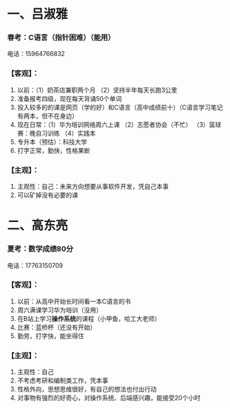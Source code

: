 # 一、吕淑雅
### 春考：C语言（指针困难）（能用）
电话：15964766832
### 【客观】：
1. 以前：（1）奶茶店兼职两个月  （2）坚持半年每天长跑3公里  
2. 准备报考四级，现在每天背诵50个单词  
3. 投入较多的的课是网页（学的好）和C语言（高中成绩前十）（C语言学习笔记有两本，但不在身边） 
4. 现在日常：（1）华为培训网络周六上课  （2）志愿者协会（不忙）  （3）篮球赛：晚自习训练  （4）实践本  
5. 专升本（预估）：科技大学
6. 打字正常，勤快，性格果断  
### 【主观】：
1. 主观性：自己：未来方向想要从事软件开发，凭自己本事  
2. 可以矿掉没有必要的课  

# 二、高东亮
### 夏考：数学成绩80分
电话：17763150709
### 【客观】：
1. 以前：从高中开始长时间看一本C语言的书
2. 周六满课学习华为培训（没用）
3. 在B站上学习**操作系统**的课程（小甲鱼，哈工大老师）
4. 比赛：蓝桥杯（还没有开始）
5. 勤劳，打字快，能坐得住
### 【主观】：
1. 主观性：自己
2. 不考虑考研和编制类工作，凭本事
3. 性格外向，思想思维很好，有自己的想法也付出行动
4. 对事物有强烈的好奇心，对操作系统、后端感兴趣，能接受20个小时

